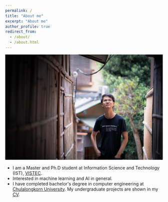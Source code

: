 ```yaml
---
permalink: /
title: "About me"
excerpt: "About me"
author_profile: true
redirect_from: 
  - /about/
  - /about.html
---
```


![BG1](/images/about_me.jpg)

* I am a Master and Ph.D student at Information Science and Technology (IST), [VISTEC](https://www.vistec.ac.th/).
* Interested in machine learning and AI in general.
* I have completed bachelor's degree in computer engineering at [Chulalongkorn University](https://chula.ac.th/en/). My undergraduate projects are shown in my [CV](/files/cv.pdf).
